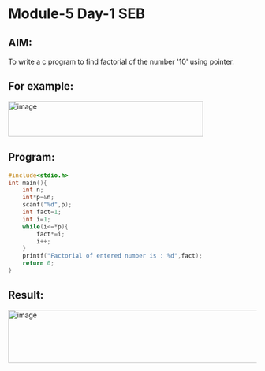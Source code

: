 # Module-5 Day-1 SEB
## AIM:
To write a c program to find factorial of the number  '10' using pointer.

## For example:
<img width="395" height="72" alt="image" src="https://github.com/user-attachments/assets/c1283d07-83ea-48bd-b8d0-cf8dc3e3bf63" />

## Program:
```c
#include<stdio.h>
int main(){
    int n;
    int*p=&n;
    scanf("%d",p);
    int fact=1;
    int i=1;
    while(i<=*p){
        fact*=i;
        i++;
    }
    printf("Factorial of entered number is : %d",fact);
    return 0;
}
```
## Result:
<img width="803" height="108" alt="image" src="https://github.com/user-attachments/assets/f13533f5-f3a5-4c79-a835-8fe21c25afe9" />

